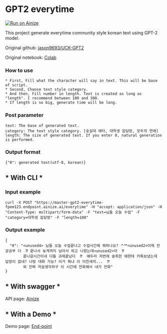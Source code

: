 # GPT2 everytime

[![Run on Ainize](https://ainize.ai/images/run_on_ainize_button.svg)](https://ainize.web.app/redirect?git_repo=https://github.com/fpem123/gpt2-everytime)

This project generate everytime community style korean text using GPT-2 model.

Original github: [jason9693/UCK-GPT2](https://github.com/jason9693/UCK-GPT2)

Original notebook: [Colab](https://colab.research.google.com/drive/1p6DIxsesi3eJNPwFwvMw0MeM5LkSGoPW?usp=sharing&fbclid=IwAR1kejoqnhL738Za3M_BsGnjjJrayGq5AG3hH8UUBX3dRwCK6JvT4loZ88A#scrollTo=fJWeAhLF7rdh)

### How to use

    * First, Fill what the character will say in text. This will be base of script.
    * Second, Choose text style category.
    * And then, Fill number in length. Text is created as long as "length". I recommend between 100 and 300.
    * If length is so big, generate time will be long.

### Post parameter

    text: The base of generated text.
    category: The text style category. [숭실대 에타, 대학생 잡담방, 모두의 연애]
    length: The size of generated text. If you enter 0, natural generation is performed.


### Output format

    {"0": generated text(utf-8, korean)}


## * With CLI *

### Input example

    curl -X POST "https://master-gpt2-everytime-fpem123.endpoint.ainize.ai/everytime" -H "accept: application/json" -H "Content-Type: multipart/form-data" -F "text=님들 오늘 수업" -F "category=대학생 잡담방" -F "length=100"

### Output example


    {
      "0": "<unused4> 님들 오늘 수업끝나고 수업시간에 뭐하나요? ᄉᄇ<unused2>어제 전공공부 다  ⁇ 끝나서 늦게까지 남아서 하고 나왔는데<unused2>아  ⁇
            끝나갈시간이네 다들 과제끝났다  ⁇  얘두라 저번에 술취한 애한테 카톡보냈는데 답장이 없네? 나랑 대화 가능? 이거 뭐냐 이 미친새끼...  ⁇  
            와 진짜 자살생각하구 이 시간에 전화해서 내가 전화"
    }


## * With swagger *

API page: [Ainize](https://ainize.ai/fpem123/gpt2-everytime?branch=master)

## * With a Demo *

Demo page: [End-point](https://master-gpt2-everytime-fpem123.endpoint.ainize.ai/)